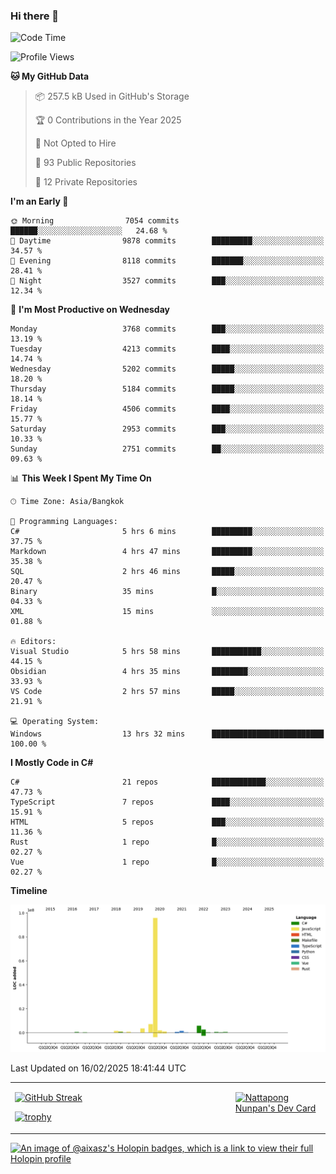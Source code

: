### Hi there 👋

<!--START_SECTION:waka-->
![Code Time](http://img.shields.io/badge/Code%20Time-2%2C158%20hrs%2038%20mins-blue)

![Profile Views](http://img.shields.io/badge/Profile%20Views-0-blue)

**🐱 My GitHub Data** 

> 📦 257.5 kB Used in GitHub's Storage 
 > 
> 🏆 0 Contributions in the Year 2025
 > 
> 🚫 Not Opted to Hire
 > 
> 📜 93 Public Repositories 
 > 
> 🔑 12 Private Repositories 
 > 
**I'm an Early 🐤** 

```text
🌞 Morning                7054 commits        ██████░░░░░░░░░░░░░░░░░░░   24.68 % 
🌆 Daytime                9878 commits        █████████░░░░░░░░░░░░░░░░   34.57 % 
🌃 Evening                8118 commits        ███████░░░░░░░░░░░░░░░░░░   28.41 % 
🌙 Night                  3527 commits        ███░░░░░░░░░░░░░░░░░░░░░░   12.34 % 
```
📅 **I'm Most Productive on Wednesday** 

```text
Monday                   3768 commits        ███░░░░░░░░░░░░░░░░░░░░░░   13.19 % 
Tuesday                  4213 commits        ████░░░░░░░░░░░░░░░░░░░░░   14.74 % 
Wednesday                5202 commits        █████░░░░░░░░░░░░░░░░░░░░   18.20 % 
Thursday                 5184 commits        █████░░░░░░░░░░░░░░░░░░░░   18.14 % 
Friday                   4506 commits        ████░░░░░░░░░░░░░░░░░░░░░   15.77 % 
Saturday                 2953 commits        ███░░░░░░░░░░░░░░░░░░░░░░   10.33 % 
Sunday                   2751 commits        ██░░░░░░░░░░░░░░░░░░░░░░░   09.63 % 
```


📊 **This Week I Spent My Time On** 

```text
🕑︎ Time Zone: Asia/Bangkok

💬 Programming Languages: 
C#                       5 hrs 6 mins        █████████░░░░░░░░░░░░░░░░   37.75 % 
Markdown                 4 hrs 47 mins       █████████░░░░░░░░░░░░░░░░   35.38 % 
SQL                      2 hrs 46 mins       █████░░░░░░░░░░░░░░░░░░░░   20.47 % 
Binary                   35 mins             █░░░░░░░░░░░░░░░░░░░░░░░░   04.33 % 
XML                      15 mins             ░░░░░░░░░░░░░░░░░░░░░░░░░   01.88 % 

🔥 Editors: 
Visual Studio            5 hrs 58 mins       ███████████░░░░░░░░░░░░░░   44.15 % 
Obsidian                 4 hrs 35 mins       ████████░░░░░░░░░░░░░░░░░   33.93 % 
VS Code                  2 hrs 57 mins       █████░░░░░░░░░░░░░░░░░░░░   21.91 % 

💻 Operating System: 
Windows                  13 hrs 32 mins      █████████████████████████   100.00 % 
```

**I Mostly Code in C#** 

```text
C#                       21 repos            ████████████░░░░░░░░░░░░░   47.73 % 
TypeScript               7 repos             ████░░░░░░░░░░░░░░░░░░░░░   15.91 % 
HTML                     5 repos             ███░░░░░░░░░░░░░░░░░░░░░░   11.36 % 
Rust                     1 repo              █░░░░░░░░░░░░░░░░░░░░░░░░   02.27 % 
Vue                      1 repo              █░░░░░░░░░░░░░░░░░░░░░░░░   02.27 % 
```



**Timeline**

![Lines of Code chart](https://raw.githubusercontent.com/aixasz/aixasz/main/assets/bar_graph.png)


 Last Updated on 16/02/2025 18:41:44 UTC
<!--END_SECTION:waka-->

<table>
<tr>
<td width="70%" valign="top">
 
 [![GitHub Streak](http://github-readme-streak-stats.herokuapp.com?user=aixasz&theme=github-dark&hide_border=true&date_format=%5BY%20%5DM%20j)](https://git.io/streak-stats)

 [![trophy](https://github-profile-trophy.vercel.app/?username=aixasz&theme=onedark)](https://github.com/ryo-ma/github-profile-trophy)
 </td>
<td width="30%" valign="top">
 
<a href="https://app.daily.dev/aixasz"><img src="https://api.daily.dev/devcards/403207936e6547c9a85ea449e9f3abe8.png?r=re8" alt="Nattapong Nunpan's Dev Card"/></a>

 </td>
</tr>
</table>

[![An image of @aixasz's Holopin badges, which is a link to view their full Holopin profile](https://holopin.me/aixasz)](https://holopin.io/@aixasz)
 
